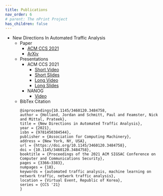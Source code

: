 ```yaml
---
title: Publications
nav_order: 6
# parent: The nPrint Project
has_children: false
---
```


* New Directions In Automated Traffic Analysis
   - Paper
      - [ACM CCS 2021](https://dl.acm.org/doi/abs/10.1145/3460120.3484758)
      - [ArXiv](https://arxiv.org/pdf/2008.02695.pdf)
   - Presentations
      - ACM CCS 2021
         - [Short Video](short.mp4)
         - [Short Slides](short-slides.pdf)
         - [Long Video](long-video.mp4)
         - [Long Slides](long-slides.pdf)
      - NANOG
         - [Video](https://www.youtube.com/watch?v=7iUfx2IisQ8)
   - BibTex Citation
      ```
      @inproceedings{10.1145/3460120.3484758,
      author = {Holland, Jordan and Schmitt, Paul and Feamster, Nick and Mittal, Prateek},
      title = {New Directions in Automated Traffic Analysis},
      year = {2021},
      isbn = {9781450384544},
      publisher = {Association for Computing Machinery},
      address = {New York, NY, USA},
      url = {https://doi.org/10.1145/3460120.3484758},
      doi = {10.1145/3460120.3484758},
      booktitle = {Proceedings of the 2021 ACM SIGSAC Conference on Computer and Communications Security},
      pages = {3366–3383},
      numpages = {18},
      keywords = {automated traffic analysis, machine learning on network traffic, network traffic analysis},
      location = {Virtual Event, Republic of Korea},
      series = {CCS '21}
      }
      ```
